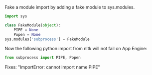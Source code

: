 Fake a module import by adding a fake module to sys.modules.

```python
import sys

class FakeModule(object):
    PIPE = None
    Popen = None
sys.modules['subprocess'] = FakeModule
```

Now the following python import from nltk will not fail on App Engine:

```python
from subprocess import PIPE, Popen
```

Fixes: "ImportError: cannot import name PIPE"